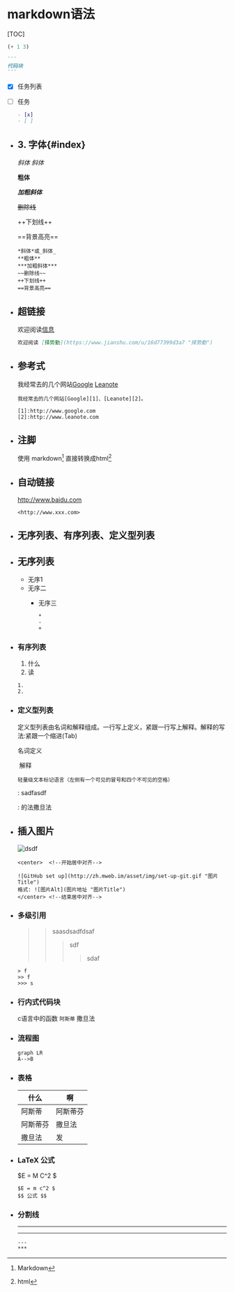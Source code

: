 # markdown语法

[TOC]



~~~lisp
(+ 1 3)
~~~

~~~markdown
```
代码块
```
~~~
- [x] 任务列表
- [ ] 任务
  
  
  
  ~~~markdown
  - [x] 
  - [ ]
  ~~~
- ## 3. 字体{#index}
  
  *斜体* _斜体_ 
  
  **粗体**
  
  ***加粗斜体*** 
  
  ~~删除线~~
  
  ++下划线++
  
  ==背景高亮== 
  
  ~~~
  *斜体*或_斜体_
  **粗体**
  ***加粗斜体***
  ~~删除线~~
  ++下划线++
  ==背景高亮==
  ~~~
- ## 超链接
  
  欢迎阅读[信息](http://www.5zyx.com "什么")
  
  ~~~markdown
  欢迎阅读 [择势勤](https://www.jianshu.com/u/16d77399d3a7 "择势勤")
  ~~~
- ## 参考式
  
  我经常去的几个网站[Google][1] [Leanote][2]
  
  [1]:http://www.google.com	"按时"
  [2]:http://www.leanote.com	"什么"
  
  
  
  ~~~
  我经常去的几个网站[Google][1]、[Leanote][2]。
  
  [1]:http://www.google.com 
  [2]:http://www.leanote.com
  ~~~
- ## 注脚
  
  使用 markdown[^1] 直接转换成html[^2]
  
  [^1]:Markdown
  [^2]: html
- ## 自动链接
  
  <http://www.baidu.com>
  
  ~~~
  <http://www.xxx.com>
  ~~~
- ## 无序列表、有序列表、定义型列表
- ## 无序列表
  
  * 无序1
  + 无序二
	- 无序三
	  
	  ~~~
	  *
	  -
	  +
	  ~~~
- ### 有序列表
  
  1. 什么
  2. 读
  
  ~~~
  1.
  2. 
  ~~~
- ### 定义型列表
  
  定义型列表由名词和解释组成。一行写上定义，紧跟一行写上解释。解释的写法:紧跟一个缩进(Tab)
  
  名词定义
  
  ​	解释
  
  
  
  ```undefined
  轻量级文本标记语言（左侧有一个可见的冒号和四个不可见的空格）
  ```
  
  :    sadfasdf
  
  :    的法撒旦法
- ## 插入图片
  
  ![dsdf](/Users/yudong/Documents/img/2.png)
  
  
  
  
  
  ~~~
  <center>  <!--开始居中对齐-->
  
  ![GitHub set up](http://zh.mweb.im/asset/img/set-up-git.gif "图片Title")
  格式: ![图片Alt](图片地址 "图片Title")
  </center> <!--结束居中对齐-->
  ~~~
- ### 多级引用
  
  
  
  > > saasdsadfdsaf
  > >
  > > > sdf
  > > >
  > > > > sdaf
  
  
  
  ~~~
  > f
  >> f
  >>> s
  ~~~
- ### 行内式代码块
  
  c语言中的函数 `阿斯蒂` 撒旦法
- ### 流程图
  
  
  
  ~~~graph LR
  graph LR
  A-->B
  ~~~
- ### 表格
  
  
  
  | 什么     | 啊       |
  | -------- | -------- |
  | 阿斯蒂   | 阿斯蒂芬 |
  | 阿斯蒂芬 | 撒旦法   |
  | 撒旦法   | 发       |
- ### LaTeX 公式
  
  
  
  $E = M C^2 $
  
  ~~~
  $E = m c^2 $
  $$ 公式 $$
  ~~~
- ### 分割线
  
  
  
  ***
  
  ---
  
  ~~~
  ---
  ***
  ~~~